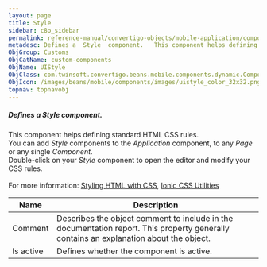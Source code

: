 ```yaml
---
layout: page
title: Style
sidebar: c8o_sidebar
permalink: reference-manual/convertigo-objects/mobile-application/components/custom-components/style/
metadesc: Defines a  Style  component.   This component helps defining standard HTML CSS rules.  You can add  Style  components to the  Application  component, 
ObjGroup: Customs
ObjCatName: custom-components
ObjName: UIStyle
ObjClass: com.twinsoft.convertigo.beans.mobile.components.dynamic.ComponentManager$3
ObjIcon: /images/beans/mobile/components/images/uistyle_color_32x32.png
topnav: topnavobj
---
```

##### Defines a <i>Style</i> component. <br/>

 This component helps defining standard HTML CSS rules.<br/>
 You can add <i>Style</i> components to the <i>Application</i> component, to any <i>Page</i> or any single <i>Component</i>.<br/>
 Double-click on your <i>Style</i> component to open the editor and modify your CSS rules.<br/>
<br/>
 For more information: <a href='https://www.w3schools.com/html/html_css.asp' target='_blank'>Styling HTML with CSS</a>, <a href='https://ionicframework.com/docs/v3/theming/css-utilities/' target='_blank'>Ionic CSS Utilities</a>

Name | Description 
--- | ---
Comment | Describes the object comment to include in the documentation report.  This property generally contains an explanation about the object. 
Is active | Defines whether the component is active. 

